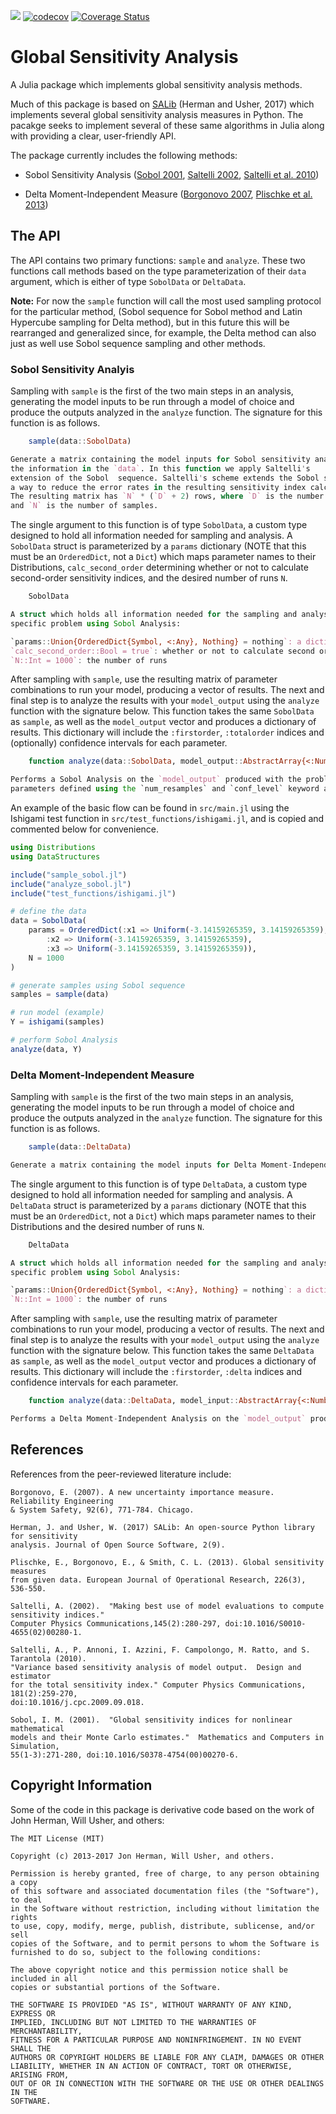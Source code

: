 ![](https://github.com/lrennels/GlobalSensitivityAnalysis.jl/workflows/Run%20CI%20on%20master/badge.svg)
[![codecov](https://codecov.io/gh/lrennels/GlobalSensitivityAnalysis.jl/branch/master/graph/badge.svg)](https://codecov.io/gh/lrennels/GlobalSensitivityAnalysis.jl)
[![Coverage Status](https://coveralls.io/repos/github/lrennels/GlobalSensitivityAnalysis.jl/badge.svg?branch=master)](https://coveralls.io/github/lrennels/GlobalSensitivityAnalysis.jl?branch=master)

# Global Sensitivity Analysis

A Julia package which implements global sensitivity analysis methods.

Much of this package is based on [SALib](https://github.com/SALib/SALib) (Herman and Usher, 2017) which implements several global sensitivity analysis measures in Python.  The pacakge seeks to implement several of these same algorithms in Julia along with providing a clear, user-friendly API.

The package currently includes the following methods:

- Sobol Sensitivity Analysis ([Sobol 2001](http://www.sciencedirect.com/science/article/pii/S0378475400002706), [Saltelli 2002](http://www.sciencedirect.com/science/article/pii/S0010465502002801), [Saltelli et al. 2010](http://www.sciencedirect.com/science/article/pii/S0010465509003087))

- Delta Moment-Independent Measure ([Borgonovo 2007](http://www.sciencedirect.com/science/article/pii/S0951832006000883), [Plischke et al. 2013](http://www.sciencedirect.com/science/article/pii/S0377221712008995))

## The API

The API contains two primary functions: `sample` and `analyze`. These two functions call methods based on the type parameterization of their `data` argument, which is either of type `SobolData` or `DeltaData`.  

**Note:** For now the `sample` function will call the most used sampling protocol for the particular method, (Sobol sequence for Sobol method and Latin Hypercube sampling for Delta method), but in this future this will be rearranged and generalized since, for example, the Delta method can also just as well use Sobol sequence sampling and other methods.

### Sobol Sensitivity Analyis

Sampling with `sample` is the first of the two main steps in an analysis, generating the model inputs to be run through a model of choice and produce the outputs analyzed in the `analyze` function.  The signature for this function is as follows.

```julia
    sample(data::SobolData)

Generate a matrix containing the model inputs for Sobol sensitivity analysis with 
the information in the `data`. In this function we apply Saltelli's 
extension of the Sobol  sequence. Saltelli's scheme extends the Sobol sequence in 
a way to reduce the error rates in the resulting sensitivity index calculations. 
The resulting matrix has `N` * (`D` + 2) rows, where `D` is the number of parameters 
and `N` is the number of samples.
```

The single argument to this function is of type `SobolData`, a custom type designed to hold all information needed for sampling and analysis. A `SobolData` struct is parameterized by a `params` dictionary (NOTE that this must be an `OrderedDict`, not a `Dict`) which maps parameter names to their Distributions, `calc_second_order` determining whether or not to calculate second-order sensitivity indices, and the desired number of runs `N`.

```julia
    SobolData

A struct which holds all information needed for the sampling and analysis of a
specific problem using Sobol Analysis:

`params::Union{OrderedDict{Symbol, <:Any}, Nothing} = nothing`: a dictionary mapping parameter names to their Distribution
`calc_second_order::Bool = true`: whether or not to calculate second order sensitivity indices
`N::Int = 1000`: the number of runs
```

After sampling with `sample`, use the resulting matrix of parameter combinations to run your model, producing a vector of results.  The next and final step is to analyze the results with your `model_output` using the `analyze` function with the signature below. This function takes the same `SobolData` as `sample`, as well as the `model_output` vector and produces a dictionary of results.  This dictionary will include the `:firstorder`, `:totalorder` indices and (optionally) confidence intervals for each parameter.

```julia
    function analyze(data::SobolData, model_output::AbstractArray{<:Number, S}; num_resamples::Union{Nothing, Int} = 1_000, conf_level::Union{Nothing, Number} = 0.95, progress_meter::Bool = true, N_override::Union{Nothing, Integer}=nothing) 

Performs a Sobol Analysis on the `model_output` produced with the problem defined by the information in `data` and returns the a dictionary of results with the sensitivity indices and respective confidence intervals for each of the
parameters defined using the `num_resamples` and `conf_level` keyword args. If these are Nothing than no confidence intervals will be calculated. The `progress_meter` keyword argument indicates whether a progress meter will be displayed and defaults to true. The `N_override` keyword argument allows users to override the `N` used in a specific `analyze` call to analyze just a subset (useful for convergence graphs).
```

An example of the basic flow can be found in `src/main.jl` using the Ishigami test function in `src/test_functions/ishigami.jl`, and is copied and commented below for convenience.

```julia
using Distributions
using DataStructures

include("sample_sobol.jl")
include("analyze_sobol.jl")
include("test_functions/ishigami.jl")

# define the data
data = SobolData(
    params = OrderedDict(:x1 => Uniform(-3.14159265359, 3.14159265359),
        :x2 => Uniform(-3.14159265359, 3.14159265359),
        :x3 => Uniform(-3.14159265359, 3.14159265359)),
    N = 1000
)

# generate samples using Sobol sequence
samples = sample(data)

# run model (example)
Y = ishigami(samples)

# perform Sobol Analysis
analyze(data, Y)
```
### Delta Moment-Independent Measure

Sampling with `sample` is the first of the two main steps in an analysis, generating the model inputs to be run through a model of choice and produce the outputs analyzed in the `analyze` function.  The signature for this function is as follows.

```julia
    sample(data::DeltaData)

Generate a matrix containing the model inputs for Delta Moment-Independent Measure sensitivity analysis with the information in the `data`. In this function we apply Latin Hypercube Sampling. The resulting matrix has `N` columns * `D` rows, where `D` is the number of parameters and `N` is the number of samples.
```

The single argument to this function is of type `DeltaData`, a custom type designed to hold all information needed for sampling and analysis. A `DeltaData` struct is parameterized by a `params` dictionary (NOTE that this must be an `OrderedDict`, not a `Dict`) which maps parameter names to their Distributions and the desired number of runs `N`.

```julia
    DeltaData

A struct which holds all information needed for the sampling and analysis of a
specific problem using Sobol Analysis:

`params::Union{OrderedDict{Symbol, <:Any}, Nothing} = nothing`: a dictionary mapping parameter names to their Distribution
`N::Int = 1000`: the number of runs
```

After sampling with `sample`, use the resulting matrix of parameter combinations to run your model, producing a vector of results.  The next and final step is to analyze the results with your `model_output` using the `analyze` function with the signature below. This function takes the same `DeltaData` as `sample`, as well as the `model_output` vector and produces a dictionary of results.  This dictionary will include the `:firstorder`, `:delta` indices and confidence intervals for each parameter.

```julia
    function analyze(data::DeltaData, model_input::AbstractArray{<:Number, S1}, model_output::AbstractArray{<:Number, S2}; num_resamples::Int = 1_000, conf_level::Number = 0.95, progress_meter::Bool = true, N_override::Union{Nothing, Integer}=nothing)

Performs a Delta Moment-Independent Analysis on the `model_output` produced with  the problem defined by the information in `data` and `model_input` and returns a dictionary of results with the sensitivity indices and respective confidence  intervals for each of the parameters defined using the `num_resamples` and  `conf_level` keyword args.  The `progress_meter` keyword argument indicates whether a  progress meter will be displayed and defaults to true. The `N_override` keyword  argument allows users to override the `N` used in a specific `analyze` call to analyze just a subset (useful for convergence graphs).
```

## References

References from the peer-reviewed literature include:

    Borgonovo, E. (2007). A new uncertainty importance measure. Reliability Engineering 
    & System Safety, 92(6), 771-784. Chicago.

    Herman, J. and Usher, W. (2017) SALib: An open-source Python library for sensitivity 
    analysis. Journal of Open Source Software, 2(9).

    Plischke, E., Borgonovo, E., & Smith, C. L. (2013). Global sensitivity measures 
    from given data. European Journal of Operational Research, 226(3), 536-550.

    Saltelli, A. (2002).  "Making best use of model evaluations to compute sensitivity indices." 
    Computer Physics Communications,145(2):280-297, doi:10.1016/S0010-4655(02)00280-1.

    Saltelli, A., P. Annoni, I. Azzini, F. Campolongo, M. Ratto, and S. Tarantola (2010).  
    "Variance based sensitivity analysis of model output.  Design and estimator 
    for the total sensitivity index." Computer Physics Communications, 181(2):259-270, 
    doi:10.1016/j.cpc.2009.09.018.

    Sobol, I. M. (2001).  "Global sensitivity indices for nonlinear mathematical 
    models and their Monte Carlo estimates."  Mathematics and Computers in Simulation, 
    55(1-3):271-280, doi:10.1016/S0378-4754(00)00270-6.

## Copyright Information

Some of the code in this package is derivative code based on the work of John Herman, Will Usher, and others:

    The MIT License (MIT)

    Copyright (c) 2013-2017 Jon Herman, Will Usher, and others.

    Permission is hereby granted, free of charge, to any person obtaining a copy
    of this software and associated documentation files (the "Software"), to deal
    in the Software without restriction, including without limitation the rights
    to use, copy, modify, merge, publish, distribute, sublicense, and/or sell
    copies of the Software, and to permit persons to whom the Software is
    furnished to do so, subject to the following conditions:

    The above copyright notice and this permission notice shall be included in all
    copies or substantial portions of the Software.

    THE SOFTWARE IS PROVIDED "AS IS", WITHOUT WARRANTY OF ANY KIND, EXPRESS OR
    IMPLIED, INCLUDING BUT NOT LIMITED TO THE WARRANTIES OF MERCHANTABILITY,
    FITNESS FOR A PARTICULAR PURPOSE AND NONINFRINGEMENT. IN NO EVENT SHALL THE
    AUTHORS OR COPYRIGHT HOLDERS BE LIABLE FOR ANY CLAIM, DAMAGES OR OTHER
    LIABILITY, WHETHER IN AN ACTION OF CONTRACT, TORT OR OTHERWISE, ARISING FROM,
    OUT OF OR IN CONNECTION WITH THE SOFTWARE OR THE USE OR OTHER DEALINGS IN THE
    SOFTWARE.

